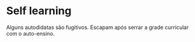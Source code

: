 # Self learning

Alguns autodidatas são fugitivos. Escapam após serrar a grade curricular com o auto-ensino.
